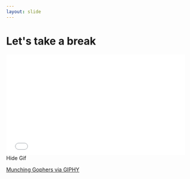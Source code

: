 ```yaml
---
layout: slide
---
```


# Let's take a break

<iframe src="//giphy.com/embed/TUdJ5Bwl97oyI" width="480" height="270"
frameBorder="0" class="giphy-embed noprint" allowFullScreen></iframe>

<div class="hide-gif noprint">
Hide Gif
</div>

<p class="notes"><a
href="http://giphy.com/gifs/TUdJ5Bwl97oyI">Munching Gophers via GIPHY</a></p>
